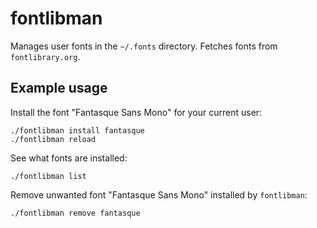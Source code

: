 # fontlibman

Manages user fonts in the `~/.fonts` directory. Fetches fonts from `fontlibrary.org`.

## Example usage

Install the font "Fantasque Sans Mono" for your current user:

    ./fontlibman install fantasque
    ./fontlibman reload

See what fonts are installed:

    ./fontlibman list

Remove unwanted font "Fantasque Sans Mono" installed by `fontlibman`:

    ./fontlibman remove fantasque

